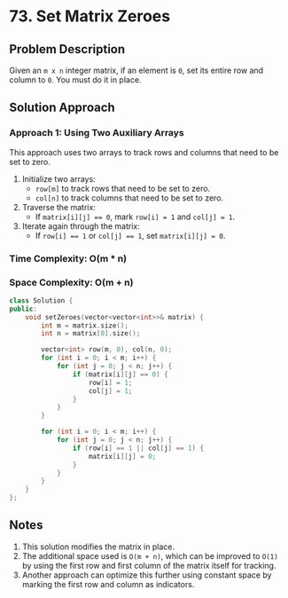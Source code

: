 # 73. Set Matrix Zeroes

## Problem Description

Given an `m x n` integer matrix, if an element is `0`, set its entire row and column to `0`. You must do it in place.

## Solution Approach

### Approach 1: Using Two Auxiliary Arrays

This approach uses two arrays to track rows and columns that need to be set to zero.

1. Initialize two arrays:
   - `row[m]` to track rows that need to be set to zero.
   - `col[n]` to track columns that need to be set to zero.
2. Traverse the matrix:
   - If `matrix[i][j] == 0`, mark `row[i] = 1` and `col[j] = 1`.
3. Iterate again through the matrix:
   - If `row[i] == 1` or `col[j] == 1`, set `matrix[i][j] = 0`.

### Time Complexity: O(m * n)
### Space Complexity: O(m + n)

```cpp
class Solution {
public:
    void setZeroes(vector<vector<int>>& matrix) {
        int m = matrix.size();
        int n = matrix[0].size();

        vector<int> row(m, 0), col(n, 0);
        for (int i = 0; i < m; i++) {
            for (int j = 0; j < n; j++) {
                if (matrix[i][j] == 0) {
                    row[i] = 1;
                    col[j] = 1;
                }
            }
        }

        for (int i = 0; i < m; i++) {
            for (int j = 0; j < n; j++) {
                if (row[i] == 1 || col[j] == 1) {
                    matrix[i][j] = 0;
                }
            }
        }
    }
};
```

## Notes

1. This solution modifies the matrix in place.
2. The additional space used is `O(m + n)`, which can be improved to `O(1)` by using the first row and first column of the matrix itself for tracking.
3. Another approach can optimize this further using constant space by marking the first row and column as indicators.
